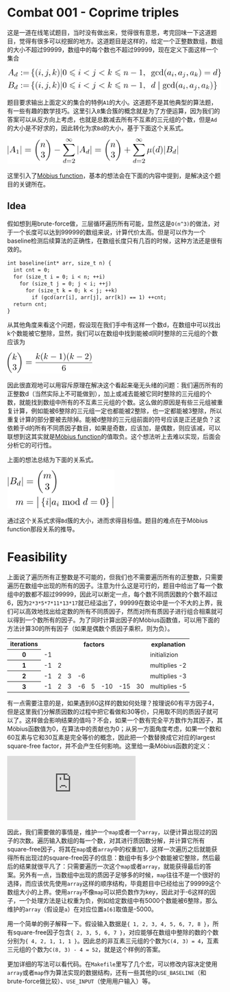 # Combat 001 - Coprime triples
这是一道在线笔试题目，当时没有做出来，觉得很有意思，考完回味一下这道题目，觉得有很多可以挖掘的地方。这道题目是这样的，给定一个正整数数组，数组的大小不超过99999，数组中的每个数也不超过99999，现在定义下面这样一个集合

<img src="https://github.com/enzoleo/algorithms/blob/master/combat/combat001/img/combat001_def.svg" width="500"></img>

题目要求输出上面定义的集合的特例`A1`的大小。这道题不是其他典型的算法题，有一些有趣的数学技巧。这里引入`B`集合簇的概念就是为了方便运算，因为我们的答案可以从反方向上考虑，也就是总数减去所有不互素的三元组的个数，但是`Ad`的大小是不好求的，因此转化为求`Bd`的大小，基于下面这个关系式。

<img src="https://github.com/enzoleo/algorithms/blob/master/combat/combat001/img/combat001_comp.svg" width="400"></img>

这里引入了[Möbius function](https://en.wikipedia.org/wiki/M%C3%B6bius_function)，基本的想法会在下面的内容中提到，是解决这个题目的关键所在。
## Idea
假如想到用brute-force做，三层循环遍历所有可能，显然这是`O(n^3)`的做法，对于一个长度可以达到99999的数组来说，计算代价太高。但是可以作为一个baseline检测后续算法的正确性，在数组长度只有几百的时候，这种方法还是很有效的。
```
int baseline(int* arr, size_t n) {
  int cnt = 0;  
  for (size_t i = 0; i < n; ++i)
    for (size_t j = 0; j < i; ++j)
      for (size_t k = 0; k < j; ++k)
        if (gcd(arr[i], arr[j], arr[k]) == 1) ++cnt;
  return cnt;
}
```
从其他角度来看这个问题，假设现在我们手中有这样一个数d，在数组中可以找出k个数能被它整除，显然，我们可以在数组中找到能被d同时整除的三元组的个数应该为

<img src="https://github.com/enzoleo/algorithms/blob/master/combat/combat001/img/combat001_k3.svg" width="200"></img>

因此很直观地可以用容斥原理在解决这个看起来毫无头绪的问题：我们遍历所有的正整数d（当然实际上不可能做到），加上或减去能被它同时整除的三元组的个数，就能找到数组中所有的不互素三元组的个数。这么做的原因是有些三元组被重复计算，例如能被6整除的三元组一定也都能被2整除，也一定都能被3整除，所以重复计算的部分要被去除掉。能被d整除的三元组前面的符号应该是正还是负？这依赖于d的所有不同质因子数目，如果是奇数，应该加，是偶数，则应该减，可以联想到这其实就是[Möbius function](https://en.wikipedia.org/wiki/M%C3%B6bius_function)的值取负。这个想法听上去难以实现，后面会分析它的可行性。

上面的想法总结为下面的关系式。

<img src="https://github.com/enzoleo/algorithms/blob/master/combat/combat001/img/combat001_idea.svg" width="250"></img>

通过这个关系式求得`Bd`簇的大小，进而求得目标值。题目的难点在于Möbius function那段关系的推导。
# Feasibility
上面说了遍历所有正整数是不可能的，但我们也不需要遍历所有的正整数，只需要遍历在数组中出现的所有的因子。注意为什么这是可行的，题目中给出了每一个数组中的数都不超过99999，因此可以断定一点，每个数不同质因数的个数不超过6，因为`2*3*5*7*11*13*17`就已经溢出了，99999在数论中是一个不大的上界，我们可以高效地找出给定数的所有不同质因子，然而对所有质因子进行组合相乘就可以得到一个数所有的因子。为了同时计算出因子的Möbius函数值，可以用下面的方法计算30的所有因子（如果是偶数个质因子乘积，则为负）。

<table>
   <tr>
      <th>iterations</th>
      <th colspan="8" align="center">factors</th>
      <th>explanation</th>
   </tr>
   <tr>
      <th>0</th>
      <td>-1</td>
      <td colspan="7"></td>
      <td>initializion</td>
   </tr>
   <tr>
      <th>1</th>
      <td>-1</td>
      <td>2</td>
      <td colspan="6"></td>
      <td>multiplies -2</td>
   </tr>
   <tr>
      <th>2</th>
      <td>-1</td>
      <td>2</td>
      <td>3</td>
      <td>-6</td>
      <td colspan="4"></td>
      <td>multiplies -3</td>
   </tr>
   <tr>
      <th>3</th>
      <td>-1</td>
      <td>2</td>
      <td>3</td>
      <td>-6</td>
      <td>5</td>
      <td>-10</td>
      <td>-15</td>
      <td>30</td>
      <td>multiplies -5</td>
   </tr>
</table>

有一点需要注意的是，如果遇到60这样的数如何处理？按理说60有平方因子4，但是这里我们分解质因数的过程中把它看做和30等价，只用取不同的质因子就可以了。这样做会影响结果的值吗？不会，如果一个数有完全平方数作为其因子，其Möbius函数值为0，在算法中的贡献也为0；从另一方面角度考虑，如果一个数和60互素与它和30互素是完全等价的概念，因此把一个数替换成它对应的largest square-free factor，并不会产生任何影响。这里给一条Möbius函数的定义：

![equation](https://latex.codecogs.com/gif.latex?%5Cmu%28n%29%3D%5Cleft%5C%7B%5Cbegin%7Baligned%7D%201%26%2C%5Ctext%7Bif%20%7Dn%5Ctext%7B%20is%20a%20square-free%20positive%20integer%20with%20an%20even%20number%20of%20prime%20factors.%7D%5C%5C%20-1%26%2C%5Ctext%7Bif%20%7Dn%5Ctext%7B%20is%20a%20square-free%20positive%20integer%20with%20an%20odd%20number%20of%20prime%20factors.%7D%5C%5C%200%26%2C%5Ctext%7Bif%20%7Dn%5Ctext%7B%20has%20a%20squared%20prime%20factor.%7D%20%5Cend%7Baligned%7D%5Cright.)

因此，我们需要做的事情是，维护一个`map`或者一个`array`，以便计算出现过的因子的次数。遍历输入数组的每一个数，对其进行质因数分解，并计算它所有square-free因子，将其在`map`或者`array`中的权重加1，这样一次遍历之后就能获得所有出现过的square-free因子的信息：数组中有多少个数能被它整除，然后最后的结果就很平凡了：只需要遍历一次这个`map`或者`array`，就能获得最后的答案。另外有一点，当数组中出现的质因子足够多的时候，`map`往往不是一个很好的选择，而应该优先使用`array`这样的顺序结构，毕竟题目中已经给出了99999这个数组大小的上界。使用`array`不像`map`可以把负数作为key，因此对于-6这样的因子，一个处理方法是让权重为负，例如给定数组中有5000个数能被6整除，那么维护的`array`（假设是`a`）在对应位置`a[6]`取值是-5000。

用一个简单的例子解释一下。假设输入数据是`{ 1, 2, 3, 4, 5, 6, 7, 8 }`，所有square-free因子包含`{ 2, 3, 5, 6, 7 }`，对应能够在数组中整除的数的个数分别为`{ 4, 2, 1, 1, 1 }`。因此总的非互素三元组的个数为`C(4, 3) = 4`，互素三元组的个数为`C(8, 3) - 4 = 52`，就是这个样例的答案。

更加详细的写法可以看代码。在`Makefile`里写了几个宏，可以修改内容决定使用`array`或者`map`作为算法实现的数据结构，还有一些其他的`USE_BASELINE`（和brute-force做比较）、`USE_INPUT`（使用用户输入）等。

